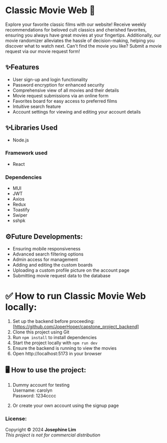# Classic Movie Web 🎥

Explore your favorite classic films with our website! Receive weekly recommendations for beloved cult classics and cherished favorites, ensuring you always have great movies at your fingertips. Additionally, our movie randomizer alleviates the hassle of decision-making, helping you discover what to watch next. Can't find the movie you like? Submit a movie request via our movie request form!

## ✨Features

- User sign-up and login functionality
- Password encryption for enhanced security
- Comprehensive view of all movies and their details
- Movie request submissions via an online form
- Favorites board for easy access to preferred films
- Intuitive search feature
- Account settings for viewing and editing your account details

## ✨Libraries Used

- Node.js

### Framework used

- React

### Dependencies

- MUI
- JWT
- Axios
- Redux
- Toastify
- Swiper
- sshpk

## ⚙️Future Developments:

- Ensuring mobile responsiveness
- Advanced search filtering options
- Admin access for management
- Adding and editing the custom boards
- Uploading a custom profile picture on the account page
- Submitting movie request data to the database

# ✅ How to run Classic Movie Web locally:

1. Set up the backend before proceeding: [https://github.com/JoperHoper/capstone_project_backend]
2. Clone this project using Git
3. Run `npm install` to install dependencies
4. Start the project locally with `npm run dev`
5. Ensure the backend is running to view the movies
6. Open http://localhost:5173 in your browser

## 🖥 How to use the project:

1. Dummy account for testing<br/>
   Username: carolyn<br/>
   Password: 1234cccc

2. Or create your own account using the signup page

### License:

Copyright ©️ 2024 **Josephine Lim**<br/>
_This project is not for commercial distribution_
